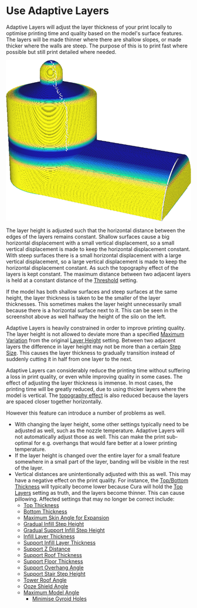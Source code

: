 Use Adaptive Layers
====
Adaptive Layers will adjust the layer thickness of your print locally to optimise printing time and quality based on the model's surface features. The layers will be made thinner where there are shallow slopes, or made thicker where the walls are steep. The purpose of this is to print fast where possible but still print detailed where needed.

<!--screenshot {
"image_path": "adaptive_layer_height_enabled.png",
"models": [{"script": "barn.scad"}],
"camera_position": [-108, -229, 118],
"settings": {
    "adaptive_layer_height_enabled": true,
    "layer_height": 0.2
},
"colour_scheme": "layer_thickness",
"colours": 128
}-->
![With the "layer thickness" colour scheme, you can see it colour thinner layers blue and thicker layers yellow](../images/adaptive_layer_height_enabled.png)

The layer height is adjusted such that the horizontal distance between the edges of the layers remains constant. Shallow surfaces cause a big horizontal displacement with a small vertical displacement, so a small vertical displacement is made to keep the horizontal displacement constant. With steep surfaces there is a small horizontal displacement with a large vertical displacement, so a large vertical displacement is made to keep the horizontal displacement constant. As such the topography effect of the layers is kept constant. The maximum distance between two adjacent layers is held at a constant distance of the [Threshold](adaptive_layer_height_threshold.md) setting.

If the model has both shallow surfaces and steep surfaces at the same height, the layer thickness is taken to be the smaller of the layer thicknesses. This sometimes makes the layer height unnecessarily small because there is a horizontal surface next to it. This can be seen in the screenshot above as well halfway the height of the silo on the left.

Adaptive Layers is heavily constrained in order to improve printing quality. The layer height is not allowed to deviate more than a specified [Maximum Variation](adaptive_layer_height_variation.md) from the original [Layer Height](../resolution/layer_height.md) setting. Between two adjacent layers the difference in layer height may not be more than a certain [Step Size](adaptive_layer_height_variation_step.md). This causes the layer thickness to gradually transition instead of suddenly cutting it in half from one layer to the next.

Adaptive Layers can considerably reduce the printing time without suffering a loss in print quality, or even while improving quality in some cases. The effect of adjusting the layer thickness is immense. In most cases, the printing time will be greatly reduced, due to using thicker layers where the model is vertical. The [topography effect](../troubleshooting/topography.md) is also reduced because the layers are spaced closer together horizontally.

However this feature can introduce a number of problems as well.
* With changing the layer height, some other settings typically need to be adjusted as well, such as the nozzle temperature. Adaptive Layers will not automatically adjust those as well. This can make the print sub-optimal for e.g. overhangs that would fare better at a lower printing temperature.
* If the layer height is changed over the entire layer for a small feature somewhere in a small part of the layer, banding will be visible in the rest of the layer.
* Vertical distances are unintentionally adjusted with this as well. This may have a negative effect on the print quality. For instance, the [Top/Bottom Thickness](../top_bottom/top_bottom_thickness.md) will typically become lower because Cura will hold the [Top Layers](../top_bottom/top_layers.md) setting as truth, and the layers become thinner. This can cause pillowing. Affected settings that may no longer be correct include:
  * [Top Thickness](../top_bottom/top_thickness.md)
  * [Bottom Thickness](../top_bottom/bottom_thickness.md)
  * [Maximum Skin Angle for Expansion](../top_bottom/max_skin_angle_for_expansion.md)
  * [Gradual Infill Step Height](../infill/gradual_infill_step_height.md)
  * [Gradual Support Infill Step Height](../support/gradual_support_infill_step_height.md)
  * [Infill Layer Thickness](../infill/infill_sparse_thickness.md)
  * [Support Infill Layer Thickness](../support/support_infill_sparse_thickness.md)
  * [Support Z Distance](../support/support_z_distance.md)
  * [Support Roof Thickness](../support/support_roof_height.md)
  * [Support Floor Thickness](../support/support_bottom_height.md)
  * [Support Overhang Angle](../support/support_angle.md)
  * [Support Stair Step Height](../support/support_bottom_stair_step_height.md)
  * [Tower Roof Angle](../support/support_tower_roof_angle.md)
  * [Ooze Shield Angle](../dual/ooze_shield_angle.md)
  * [Maximum Model Angle](../experimental/conical_overhang_angle.md)
	<!--if cura_version>=4.14-->  
	  * [Minimise Gyroid Holes](../infill/infill_constrain_gyroid_pitch.md)
	<!--endif-->  
  